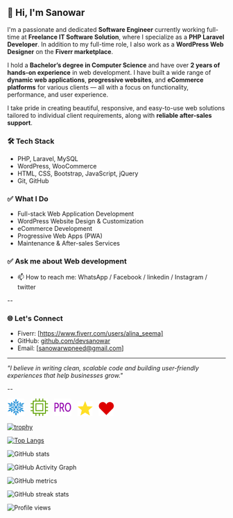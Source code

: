 ## 👋 Hi, I'm Sanowar

I'm a passionate and dedicated **Software Engineer** currently working full-time at **Freelance IT Software Solution**, where I specialize as a **PHP Laravel Developer**. In addition to my full-time role, I also work as a **WordPress Web Designer** on the **Fiverr marketplace**.

I hold a **Bachelor’s degree in Computer Science** and have over **2 years of hands-on experience** in web development. I have built a wide range of **dynamic web applications**, **progressive websites**, and **eCommerce platforms** for various clients — all with a focus on functionality, performance, and user experience.

I take pride in creating beautiful, responsive, and easy-to-use web solutions tailored to individual client requirements, along with **reliable after-sales support**.

### 🛠️ Tech Stack
- PHP, Laravel, MySQL
- WordPress, WooCommerce
- HTML, CSS, Bootstrap, JavaScript, jQuery
- Git, GitHub

### ✅ What I Do
- Full-stack Web Application Development
- WordPress Website Design & Customization
- eCommerce Development
- Progressive Web Apps (PWA)
- Maintenance & After-sales Services

### ✅ Ask me about Web development 
- 📫 How to reach me: WhatsApp / Facebook / linkedin / Instagram / twitter 

--

### 🌐 Let's Connect
- Fiverr: [https://www.fiverr.com/users/alina_seema]
- GitHub: [github.com/devsanowar](https://github.com/devsanowar)
- Email: [sanowarwpneed@gmail.com]

---

*"I believe in writing clean, scalable code and building user-friendly experiences that help businesses grow."*

--

<a href='https://archiveprogram.github.com/'><img src='https://raw.githubusercontent.com/acervenky/animated-github-badges/master/assets/acbadge.gif' width='40' height='40'></a> <a href='https://docs.github.com/en/developers'><img src='https://raw.githubusercontent.com/acervenky/animated-github-badges/master/assets/devbadge.gif' width='40' height='40'></a> <a href='https://github.com/pricing'><img src='https://raw.githubusercontent.com/acervenky/animated-github-badges/master/assets/pro.gif' width='40' height='40'></a> <a href='https://stars.github.com/'><img src='https://raw.githubusercontent.com/acervenky/animated-github-badges/master/assets/starbadge.gif' width='35' height='35'></a> <a href='https://docs.github.com/en/github/supporting-the-open-source-community-with-github-sponsors'><img src='https://raw.githubusercontent.com/acervenky/animated-github-badges/master/assets/sponsorbadge.gif' width='35' height='35'></a> 

[![trophy](https://github-profile-trophy.vercel.app/?username=devsanowar)](https://github.com/ryo-ma/github-profile-trophy)

[![Top Langs](https://github-readme-stats.vercel.app/api/top-langs/?username=devsanowar)](https://github.com/anuraghazra/github-readme-stats)

![GitHub stats](https://github-readme-stats.vercel.app/api?username=devsanowar&show_icons=true&count_private=true)  

![GitHub Activity Graph](https://activity-graph.herokuapp.com/graph?username=devsanowar)  

![GitHub metrics](https://metrics.lecoq.io/devsanowar)  

![GitHub streak stats](https://streak-stats.demolab.com/?user=devsanowar)  

![Profile views](https://gpvc.arturio.dev/devsanowar)  

